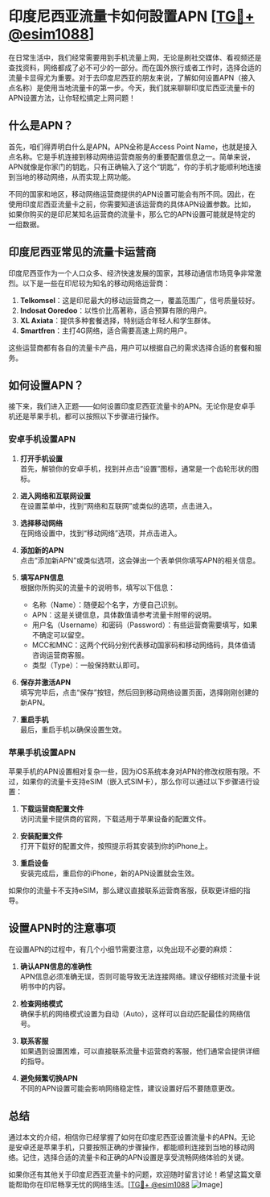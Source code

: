 # 印度尼西亚流量卡如何設置APN [[TG💪+ @esim1088](https://t.me/s/esim1088)]

在日常生活中，我们经常需要用到手机流量上网，无论是刷社交媒体、看视频还是查找资料，网络都成了必不可少的一部分。而在国外旅行或者工作时，选择合适的流量卡显得尤为重要。对于去印度尼西亚的朋友来说，了解如何设置APN（接入点名称）是使用当地流量卡的第一步。今天，我们就来聊聊印度尼西亚流量卡的APN设置方法，让你轻松搞定上网问题！

## 什么是APN？

首先，咱们得弄明白什么是APN。APN全称是Access Point Name，也就是接入点名称。它是手机连接到移动网络运营商服务的重要配置信息之一。简单来说，APN就像是你家门的钥匙，只有正确输入了这个“钥匙”，你的手机才能顺利地连接到当地的移动网络，从而实现上网功能。

不同的国家和地区，移动网络运营商提供的APN设置可能会有所不同。因此，在使用印度尼西亚流量卡之前，你需要知道该运营商的具体APN设置参数。比如，如果你购买的是印尼某知名运营商的流量卡，那么它的APN设置可能就是特定的一组数据。

## 印度尼西亚常见的流量卡运营商

印度尼西亚作为一个人口众多、经济快速发展的国家，其移动通信市场竞争非常激烈。以下是一些在印尼较为知名的移动网络运营商：

1. **Telkomsel**：这是印尼最大的移动运营商之一，覆盖范围广，信号质量较好。
2. **Indosat Ooredoo**：以性价比高著称，适合预算有限的用户。
3. **XL Axiata**：提供多种套餐选择，特别适合年轻人和学生群体。
4. **Smartfren**：主打4G网络，适合需要高速上网的用户。

这些运营商都有各自的流量卡产品，用户可以根据自己的需求选择合适的套餐和服务。

## 如何设置APN？

接下来，我们进入正题——如何设置印度尼西亚流量卡的APN。无论你是安卓手机还是苹果手机，都可以按照以下步骤进行操作。

### 安卓手机设置APN

1. **打开手机设置**  
   首先，解锁你的安卓手机，找到并点击“设置”图标，通常是一个齿轮形状的图标。

2. **进入网络和互联网设置**  
   在设置菜单中，找到“网络和互联网”或类似的选项，点击进入。

3. **选择移动网络**  
   在网络设置中，找到“移动网络”选项，并点击进入。

4. **添加新的APN**  
   点击“添加新APN”或类似选项，这会弹出一个表单供你填写APN的相关信息。

5. **填写APN信息**  
   根据你所购买的流量卡的说明书，填写以下信息：
   - 名称（Name）：随便起个名字，方便自己识别。
   - APN：这是关键信息，具体数值请参考流量卡附带的说明。
   - 用户名（Username）和密码（Password）：有些运营商需要填写，如果不确定可以留空。
   - MCC和MNC：这两个代码分别代表移动国家码和移动网络码，具体值请咨询运营商客服。
   - 类型（Type）：一般保持默认即可。

6. **保存并激活APN**  
   填写完毕后，点击“保存”按钮，然后回到移动网络设置页面，选择刚刚创建的新APN。

7. **重启手机**  
   最后，重启手机以确保设置生效。

### 苹果手机设置APN

苹果手机的APN设置相对复杂一些，因为iOS系统本身对APN的修改权限有限。不过，如果你的流量卡支持eSIM（嵌入式SIM卡），那么你可以通过以下步骤进行设置：

1. **下载运营商配置文件**  
   访问流量卡提供商的官网，下载适用于苹果设备的配置文件。

2. **安装配置文件**  
   打开下载好的配置文件，按照提示将其安装到你的iPhone上。

3. **重启设备**  
   安装完成后，重启你的iPhone，新的APN设置就会生效。

如果你的流量卡不支持eSIM，那么建议直接联系运营商客服，获取更详细的指导。

## 设置APN时的注意事项

在设置APN的过程中，有几个小细节需要注意，以免出现不必要的麻烦：

1. **确认APN信息的准确性**  
   APN信息必须准确无误，否则可能导致无法连接网络。建议仔细核对流量卡说明书中的内容。

2. **检查网络模式**  
   确保手机的网络模式设置为自动（Auto），这样可以自动匹配最佳的网络信号。

3. **联系客服**  
   如果遇到设置困难，可以直接联系流量卡运营商的客服，他们通常会提供详细的指导。

4. **避免频繁切换APN**  
   不同的APN设置可能会影响网络稳定性，建议设置好后不要随意更改。

## 总结

通过本文的介绍，相信你已经掌握了如何在印度尼西亚设置流量卡的APN。无论是安卓还是苹果手机，只要按照正确的步骤操作，都能顺利连接到当地的移动网络。记住，选择合适的流量卡和正确的APN设置是享受流畅网络体验的关键。

如果你还有其他关于印度尼西亚流量卡的问题，欢迎随时留言讨论！希望这篇文章能帮助你在印尼畅享无忧的网络生活。[[TG💪+ @esim1088](https://t.me/s/esim1088) ![Image](https://i.postimg.cc/4NQfJmqS/Snipaste-2025-05-13-00-14-12.png)]